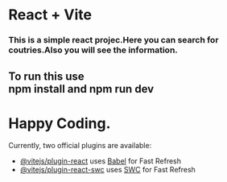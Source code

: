 # React + Vite

<h3>This is a simple react projec.Here you can search for coutries.Also you will see the information.</h3>
<h2>To run this use <br/> npm install and npm run dev</h2>
<h1>Happy Coding.</h1>
Currently, two official plugins are available:

- [@vitejs/plugin-react](https://github.com/vitejs/vite-plugin-react/blob/main/packages/plugin-react/README.md) uses [Babel](https://babeljs.io/) for Fast Refresh
- [@vitejs/plugin-react-swc](https://github.com/vitejs/vite-plugin-react-swc) uses [SWC](https://swc.rs/) for Fast Refresh
